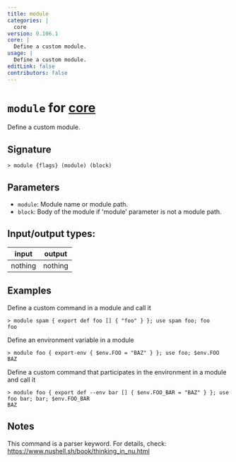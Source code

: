 ```yaml
---
title: module
categories: |
  core
version: 0.106.1
core: |
  Define a custom module.
usage: |
  Define a custom module.
editLink: false
contributors: false
---
```

<!-- This file is automatically generated. Please edit the command in https://github.com/nushell/nushell instead. -->

# `module` for [core](/commands/categories/core.md)

<div class='command-title'>Define a custom module.</div>

## Signature

```> module {flags} (module) (block)```

## Parameters

 -  `module`: Module name or module path.
 -  `block`: Body of the module if 'module' parameter is not a module path.


## Input/output types:

| input   | output  |
| ------- | ------- |
| nothing | nothing |
## Examples

Define a custom command in a module and call it
```nu
> module spam { export def foo [] { "foo" } }; use spam foo; foo
foo
```

Define an environment variable in a module
```nu
> module foo { export-env { $env.FOO = "BAZ" } }; use foo; $env.FOO
BAZ
```

Define a custom command that participates in the environment in a module and call it
```nu
> module foo { export def --env bar [] { $env.FOO_BAR = "BAZ" } }; use foo bar; bar; $env.FOO_BAR
BAZ
```

## Notes
This command is a parser keyword. For details, check:
  https://www.nushell.sh/book/thinking_in_nu.html
